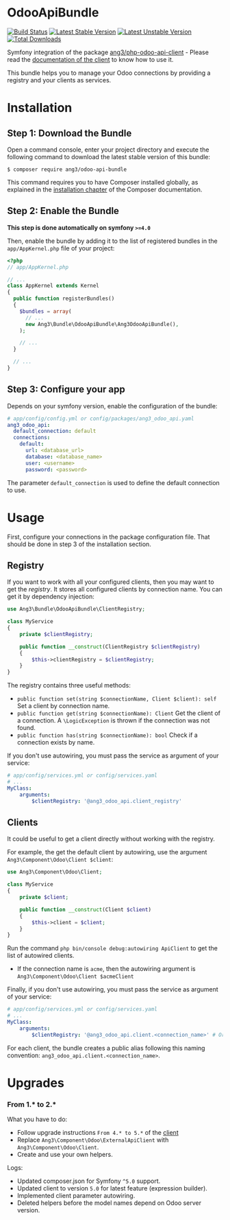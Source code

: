 OdooApiBundle
=============

[![Build Status](https://travis-ci.org/Ang3/odoo-api-bundle.svg?branch=master)](https://travis-ci.org/Ang3/odoo-api-bundle) 
[![Latest Stable Version](https://poser.pugx.org/ang3/odoo-api-bundle/v/stable)](https://packagist.org/packages/ang3/odoo-api-bundle) 
[![Latest Unstable Version](https://poser.pugx.org/ang3/odoo-api-bundle/v/unstable)](https://packagist.org/packages/ang3/odoo-api-bundle) 
[![Total Downloads](https://poser.pugx.org/ang3/odoo-api-bundle/downloads)](https://packagist.org/packages/ang3/odoo-api-bundle)

Symfony integration of the package 
[ang3/php-odoo-api-client](https://packagist.org/packages/ang3/php-odoo-api-client) - 
Please read the [documentation of the client](https://github.com/Ang3/php-odoo-api-client) 
to know how to use it.

This bundle helps you to manage your Odoo connections by providing a registry 
and your clients as services.

Installation
============

Step 1: Download the Bundle
---------------------------

Open a command console, enter your project directory and execute the
following command to download the latest stable version of this bundle:

```console
$ composer require ang3/odoo-api-bundle
```

This command requires you to have Composer installed globally, as explained
in the [installation chapter](https://getcomposer.org/doc/00-intro.md)
of the Composer documentation.

Step 2: Enable the Bundle
-------------------------

**This step is done automatically on symfony ```>=4.0```**

Then, enable the bundle by adding it to the list of registered bundles
in the `app/AppKernel.php` file of your project:

```php
<?php
// app/AppKernel.php

// ...
class AppKernel extends Kernel
{
  public function registerBundles()
  {
    $bundles = array(
      // ...
      new Ang3\Bundle\OdooApiBundle\Ang3OdooApiBundle(),
    );

    // ...
  }

  // ...
}
```

Step 3: Configure your app
--------------------------

Depends on your symfony version, enable the configuration of the bundle:

```yaml
# app/config/config.yml or config/packages/ang3_odoo_api.yaml
ang3_odoo_api:
  default_connection: default
  connections:
    default:
      url: <database_url>
      database: <database_name>
      user: <username>
      password: <password>
```

The parameter ```default_connection``` is used to define the default connection to use.

Usage
=====

First, configure your connections in the package configuration file. 
That should be done in step 3 of the installation section.

Registry
--------

If you want to work with all your configured clients, then you may want to get the *registry*. 
It stores all configured clients by connection name. You can get it by dependency injection:

```php
use Ang3\Bundle\OdooApiBundle\ClientRegistry;

class MyService
{
    private $clientRegistry;

    public function __construct(ClientRegistry $clientRegistry)
    {
        $this->clientRegistry = $clientRegistry;
    }
}
```

The registry contains three useful methods:
- ```public function set(string $connectionName, Client $client): self``` Set a client by connection name.
- ```public function get(string $connectionName): Client``` Get the client of a connection. A ```\LogicException``` is thrown if the connection was not found.
- ```public function has(string $connectionName): bool``` Check if a connection exists by name.

If you don't use autowiring, you must pass the service as argument of your service:

```yaml
# app/config/services.yml or config/services.yaml
# ...
MyClass:
    arguments:
        $clientRegistry: '@ang3_odoo_api.client_registry'
```

Clients
-------

It could be useful to get a client directly without working with the registry.

For example, the get the default client by autowiring, use the argument 
```Ang3\Component\Odoo\Client $client```:

```php
use Ang3\Component\Odoo\Client;

class MyService
{
    private $client;

    public function __construct(Client $client)
    {
        $this->client = $client;
    }
}
```

Run the command ```php bin/console debug:autowiring ApiClient``` to get the list of autowired clients.

- If the connection name is ```acme```, then the autowiring argument is 
```Ang3\Component\Odoo\Client $acmeClient```

Finally, if you don't use autowiring, you must pass the service as argument of your service:

```yaml
# app/config/services.yml or config/services.yaml
# ...
MyClass:
    arguments:
        $clientRegistry: '@ang3_odoo_api.client.<connection_name>' # Or '@ang3_odoo_api.client' for the default connection
```

For each client, the bundle creates a public alias following this naming convention: 
```ang3_odoo_api.client.<connection_name>```.

Upgrades
========

### From 1.* to 2.*

What you have to do:
- Follow upgrade instructions ```From 4.* to 5.*``` of the [client](https://github.com/Ang3/php-odoo-api-client#from-4-to-5)
- Replace ```Ang3\Component\Odoo\ExternalApiClient``` with ```Ang3\Component\Odoo\Client```.
- Create and use your own helpers.

Logs:
- Updated composer.json for Symfony ```^5.0``` support.
- Updated client to version ```5.0``` for latest feature (expression builder).
- Implemented client parameter autowiring.
- Deleted helpers before the model names depend on Odoo server version.